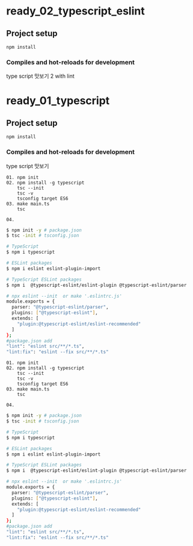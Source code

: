 # ready_02_typescript_eslint

## Project setup
```
npm install
```

### Compiles and hot-reloads for development

type script 맛보기 2 with lint


# ready_01_typescript

## Project setup
```
npm install
```

### Compiles and hot-reloads for development

type script 맛보기 




```
01. npm init
02. npm install -g typescript 
    tsc --init
    tsc -v
    tsconfig target ES6
03. make main.ts
    tsc

04. 

```


```sh
$ npm init -y # package.json
$ tsc -init # tsconfig.json
```

```sh
# TypeScript
$ npm i typescript

# ESLint packages
$ npm i eslint eslint-plugin-import

# TypeScript ESLint packages
$ npm i  @typescript-eslint/eslint-plugin @typescript-eslint/parser

# npx eslint --init  or make '.eslintrc.js'
module.exports = {
  parser: "@typescript-eslint/parser",
  plugins: ["@typescript-eslint"],
  extends: [
    "plugin:@typescript-eslint/eslint-recommended"
  ]
};
#package.json add
"lint": "eslint src/**/*.ts",
"lint:fix": "eslint --fix src/**/*.ts"
```

```
01. npm init
02. npm install -g typescript 
    tsc --init
    tsc -v
    tsconfig target ES6
03. make main.ts
    tsc

04. 

```


```sh
$ npm init -y # package.json
$ tsc -init # tsconfig.json
```

```sh
# TypeScript
$ npm i typescript

# ESLint packages
$ npm i eslint eslint-plugin-import

# TypeScript ESLint packages
$ npm i  @typescript-eslint/eslint-plugin @typescript-eslint/parser

# npx eslint --init  or make '.eslintrc.js'
module.exports = {
  parser: "@typescript-eslint/parser",
  plugins: ["@typescript-eslint"],
  extends: [
    "plugin:@typescript-eslint/eslint-recommended"
  ]
};
#package.json add
"lint": "eslint src/**/*.ts",
"lint:fix": "eslint --fix src/**/*.ts"
```